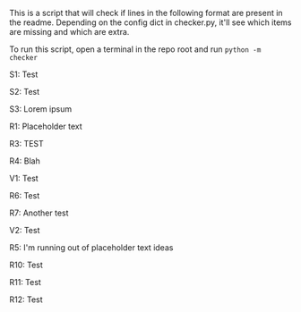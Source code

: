 This is a script that will check if lines in the following format are present in the readme.
Depending on the config dict in checker.py, it'll see which items are missing and which are extra.

To run this script, open a terminal in the repo root and run ```python -m checker```

S1: Test

S2: Test

S3: Lorem ipsum

R1: Placeholder text

R3: TEST

R4: Blah

V1: Test

R6: Test

R7: Another test

V2: Test

R5: I'm running out of placeholder text ideas

R10: Test

R11: Test

R12: Test
